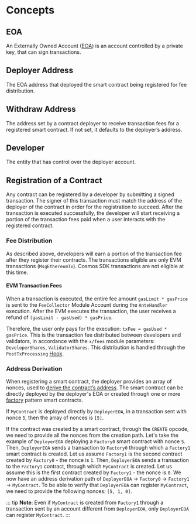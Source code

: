 <!--
order: 1
-->

# Concepts

## EOA

An Externally Owned Account ([EOA](https://ethereum.org/en/whitepaper/#ethereum-accounts)) is an account controlled by a private key, that can sign transactions.

## Deployer Address

The EOA address that deployed the smart contract being registered for fee distribution.

## Withdraw Address

The address set by a contract deployer to receive transaction fees for a registered smart contract. If not set, it defaults to the deployer’s address.

## Developer

The entity that has control over the deployer account.

## Registration of a Contract

Any contract can be registered by a developer by submitting a signed transaction. The signer of this transaction must match the address of the deployer of the contract in order for the registration to succeed. After the transaction is executed successfully, the developer will start receiving a portion of the transaction fees paid when a user interacts with the registered contract.

### Fee Distribution

As described above, developers will earn a portion of the transaction fee after they register their contracts. The transactions eligible are only EVM transactions (`MsgEthereumTx`). Cosmos SDK transactions are not eligible at this time.

#### EVM Transaction Fees

When a transaction is executed, the entire fee amount `gasLimit * gasPrice` is sent to the `FeeCollector` Module Account during the `AnteHandler` execution. After the EVM executes the transaction, the user receives a refund of `(gasLimit - gasUsed) * gasPrice`.

Therefore, the user only pays for the execution: `txFee = gasUsed * gasPrice`. This is the transaction fee distributed between developers and validators, in accordance with the `x/fees` module parameters: `DeveloperShares`, `ValidatorShares`. This distribution is handled through the `PostTxProcessing` [Hook](./05_hooks.md).

### Address Derivation

When registering a smart contract, the deployer provides an array of nonces, used to [derive the contract’s address](https://github.com/ethereum/go-ethereum/blob/d8ff53dfb8a516f47db37dbc7fd7ad18a1e8a125/crypto/crypto.go#L107-L111). The smart contract can be directly deployed by the deployer's EOA or created through one or more [factory](https://en.wikipedia.org/wiki/Factory_method_pattern) pattern smart contracts.

If `MyContract` is deployed directly by `DeployerEOA`, in a transaction sent with nonce `5`, then the array of nonces is `[5]`.

If the contract was created by a smart contract, through the `CREATE` opcode, we need to provide all the nonces from the creation path. Let's take the example of `DeployerEOA` deploying a `Factory0` smart contract with nonce `5`. Then, `DeployerEOA` sends a transaction to `Factory0` through which a `Factory1` smart contract is created. Let us assume `Factory1` is the second contract created by `Factory0` - the nonce is `1`. Then, `DeployerEOA` sends a transaction to the `Factory1` contract, through which `MyContract` is created. Let us assume this is the first contract created by `Factory1` - the nonce is `0`. We now have an address derivation path of `DeployerEOA` -> `Factory0` -> `Factory1` -> `MyContract`. To be able to verify that `DeployerEOA` can register `MyContract`, we need to provide the following nonces: `[5, 1, 0]`.

::: tip
**Note**: Even if `MyContract` is created from `Factory1` through a transaction sent by an account different from `DeployerEOA`, only `DeployerEOA` can register `MyContract`.
:::

